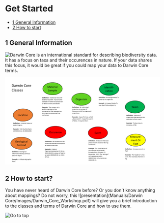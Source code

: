 # Get Started

<!-- TOC -->

- [1 General Information](#1-general-information)
- [2 How to start](#2-how-to-start)


<!-- /TOC -->

## 1 General Information

![Darwin Core](https://dwc.tdwg.org/) is an international standard for describing biodiversity data. It has a focus on taxa and their occurences in nature. If your data shares this focus, it would be great if you could map your data to Darwin Core terms. 

![Classes](https://github.com/fabrikschleichach/BEXIS2_Documents/blob/master/Manuals/Darwin%20Core/Images/Classes.png)



## 2 How to start?

You have never heard of Darwin Core before? Or you don`t know anything about mappings? Do not worry, this ![presentation](Manuals/Darwin Core/Images/Darwin_Core_Workshop.pdf) will give you a brief introduction to the classes and terms of Darwin Core and how to use them.

![Go to top](#1-general-information)
   
